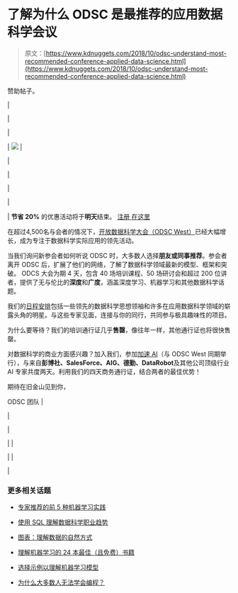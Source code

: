 # 了解为什么 ODSC 是最推荐的应用数据科学会议

> 原文：[https://www.kdnuggets.com/2018/10/odsc-understand-most-recommended-conference-applied-data-science.html](https://www.kdnuggets.com/2018/10/odsc-understand-most-recommended-conference-applied-data-science.html)

赞助帖子。

|

&#124;

&#124;

&#124; [![](../Images/968d8573a956c584b7252bbb9cc13cb7.png)](https://odsc.com/california)  &#124;

&#124;

&#124;

&#124;

&#124;

&#124; **节省 20%** 的优惠活动将于**明天**结束。 [注册](http://bit.ly/2xJXJ3F)[ ](http://bit.ly/2xJXJ3F)[在这里](http://bit.ly/2xJXJ3F)

在超过4,500名与会者的情况下，[开放数据科学大会（ODSC West）](http://bit.ly/2MAamYJ)已经大幅增长，成为专注于数据科学实际应用的领先活动。

当我们询问新参会者如何听说 ODSC 时，大多数人选择**朋友或同事推荐**。参会者离开 ODSC 后，扩展了他们的网络，了解了数据科学领域最新的模型、框架和突破。 ODCS 大会为期 4 天，包含 40 场培训课程、50 场研讨会和超过 200 位讲者，提供了无与伦比的**深度**和**广度**，涵盖深度学习、机器学习和其他数据科学话题。

我们的[日程安排](http://bit.ly/2xHyhvL)包括一些领先的数据科学思想领袖和许多在应用数据科学领域的崭露头角的明星。与这些专家见面，连接与你的同行，共同参与极具趣味性的项目。

为什么要等待？我们的培训通行证几乎**售罄**，像往年一样，其他通行证也将很快售罄。

对数据科学的商业方面感兴趣？加入我们，参加[加速 AI](http://bit.ly/2QVrXZs)（与 ODSC West 同期举行），与来自**彭博社、SalesForce、AIG、德勤、DataRobot**及其他公司顶级行业 AI 专家共度两天。利用我们的四天商务通行证，结合两者的最佳优势！

期待在旧金山见到你，

ODSC 团队 &#124;

&#124;

&#124;

&#124;  &#124;

&#124;  &#124;

|

### 更多相关话题

+   [专家推荐的前 5 种机器学习实践](https://www.kdnuggets.com/2022/09/top-5-machine-learning-practices-recommended-experts.html)

+   [使用 SQL 理解数据科学职业趋势](https://www.kdnuggets.com/using-sql-to-understand-data-science-career-trends)

+   [图表：理解数据的自然方式](https://www.kdnuggets.com/2022/10/manning-graphs-natural-way-understand-data.html)

+   [理解机器学习的 24 本最佳（且免费）书籍](https://www.kdnuggets.com/2020/03/24-best-free-books-understand-machine-learning.html)

+   [选择示例以理解机器学习模型](https://www.kdnuggets.com/2022/11/picking-examples-understand-machine-learning-model.html)

+   [为什么大多数人无法学会编程？](https://www.kdnuggets.com/2022/03/people-fail-learn-programming.html)

